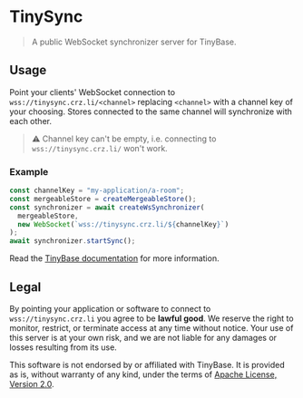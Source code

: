 # TinySync

> A public WebSocket synchronizer server for TinyBase.

## Usage

Point your clients' WebSocket connection to `wss://tinysync.crz.li/<channel>` replacing `<channel>` with a channel key of your choosing. Stores connected to the same channel will synchronize with each other.

> ⚠️ Channel key can't be empty, i.e. connecting to `wss://tinysync.crz.li/` won't work.

### Example

```js
const channelKey = "my-application/a-room";
const mergeableStore = createMergeableStore();
const synchronizer = await createWsSynchronizer(
  mergeableStore,
  new WebSocket(`wss://tinysync.crz.li/${channelKey}`)
);
await synchronizer.startSync();
```

Read the [TinyBase documentation](https://tinybase.org/guides/synchronization/) for more information.

## Legal

By pointing your application or software to connect to `wss://tinysync.crz.li` you agree to be **lawful good**. We reserve the right to monitor, restrict, or terminate access at any time without notice. Your use of this server is at your own risk, and we are not liable for any damages or losses resulting from its use.

This software is not endorsed by or affiliated with TinyBase. It is provided as is, without warranty of any kind, under the terms of [Apache License, Version 2.0](./LICENSE.md).
